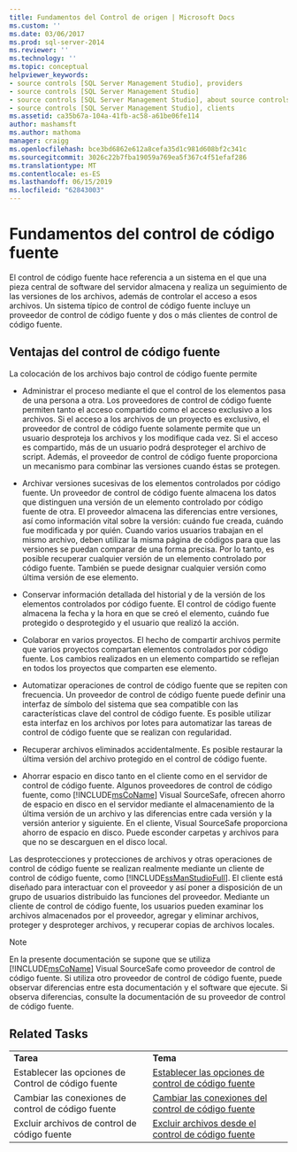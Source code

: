 ```yaml
---
title: Fundamentos del Control de origen | Microsoft Docs
ms.custom: ''
ms.date: 03/06/2017
ms.prod: sql-server-2014
ms.reviewer: ''
ms.technology: ''
ms.topic: conceptual
helpviewer_keywords:
- source controls [SQL Server Management Studio], providers
- source controls [SQL Server Management Studio]
- source controls [SQL Server Management Studio], about source controls
- source controls [SQL Server Management Studio], clients
ms.assetid: ca35b67a-104a-41fb-ac58-a61be06fe114
author: mashamsft
ms.author: mathoma
manager: craigg
ms.openlocfilehash: bce3bd6862e612a8cefa35d1c981d608bf2c341c
ms.sourcegitcommit: 3026c22b7fba19059a769ea5f367c4f51efaf286
ms.translationtype: MT
ms.contentlocale: es-ES
ms.lasthandoff: 06/15/2019
ms.locfileid: "62843003"
---
```

# <a name="source-control-basics"></a>Fundamentos del control de código fuente
  El control de código fuente hace referencia a un sistema en el que una pieza central de software del servidor almacena y realiza un seguimiento de las versiones de los archivos, además de controlar el acceso a esos archivos. Un sistema típico de control de código fuente incluye un proveedor de control de código fuente y dos o más clientes de control de código fuente.  
  
## <a name="source-control-benefits"></a>Ventajas del control de código fuente  
 La colocación de los archivos bajo control de código fuente permite  
  
-   Administrar el proceso mediante el que el control de los elementos pasa de una persona a otra. Los proveedores de control de código fuente permiten tanto el acceso compartido como el acceso exclusivo a los archivos. Si el acceso a los archivos de un proyecto es exclusivo, el proveedor de control de código fuente solamente permite que un usuario desproteja los archivos y los modifique cada vez. Si el acceso es compartido, más de un usuario podrá desproteger el archivo de script. Además, el proveedor de control de código fuente proporciona un mecanismo para combinar las versiones cuando éstas se protegen.  
  
-   Archivar versiones sucesivas de los elementos controlados por código fuente. Un proveedor de control de código fuente almacena los datos que distinguen una versión de un elemento controlado por código fuente de otra. El proveedor almacena las diferencias entre versiones, así como información vital sobre la versión: cuándo fue creada, cuándo fue modificada y por quién. Cuando varios usuarios trabajan en el mismo archivo, deben utilizar la misma página de códigos para que las versiones se puedan comparar de una forma precisa. Por lo tanto, es posible recuperar cualquier versión de un elemento controlado por código fuente. También se puede designar cualquier versión como última versión de ese elemento.  
  
-   Conservar información detallada del historial y de la versión de los elementos controlados por código fuente. El control de código fuente almacena la fecha y la hora en que se creó el elemento, cuándo fue protegido o desprotegido y el usuario que realizó la acción.  
  
-   Colaborar en varios proyectos. El hecho de compartir archivos permite que varios proyectos compartan elementos controlados por código fuente. Los cambios realizados en un elemento compartido se reflejan en todos los proyectos que comparten ese elemento.  
  
-   Automatizar operaciones de control de código fuente que se repiten con frecuencia. Un proveedor de control de código fuente puede definir una interfaz de símbolo del sistema que sea compatible con las características clave del control de código fuente. Es posible utilizar esta interfaz en los archivos por lotes para automatizar las tareas de control de código fuente que se realizan con regularidad.  
  
-   Recuperar archivos eliminados accidentalmente. Es posible restaurar la última versión del archivo protegido en el control de código fuente.  
  
-   Ahorrar espacio en disco tanto en el cliente como en el servidor de control de código fuente. Algunos proveedores de control de código fuente, como [!INCLUDE[msCoName](../includes/msconame-md.md)] Visual SourceSafe, ofrecen ahorro de espacio en disco en el servidor mediante el almacenamiento de la última versión de un archivo y las diferencias entre cada versión y la versión anterior y siguiente. En el cliente, Visual SourceSafe proporciona ahorro de espacio en disco. Puede esconder carpetas y archivos para que no se descarguen en el disco local.  
  
 Las desprotecciones y protecciones de archivos y otras operaciones de control de código fuente se realizan realmente mediante un cliente de control de código fuente, como [!INCLUDE[ssManStudioFull](../includes/ssmanstudiofull-md.md)]. El cliente está diseñado para interactuar con el proveedor y así poner a disposición de un grupo de usuarios distribuido las funciones del proveedor. Mediante un cliente de control de código fuente, los usuarios pueden examinar los archivos almacenados por el proveedor, agregar y eliminar archivos, proteger y desproteger archivos, y recuperar copias de archivos locales.  
  
> [!NOTE]  
>  En la presente documentación se supone que se utiliza [!INCLUDE[msCoName](../includes/msconame-md.md)] Visual SourceSafe como proveedor de control de código fuente. Si utiliza otro proveedor de control de código fuente, puede observar diferencias entre esta documentación y el software que ejecute. Si observa diferencias, consulte la documentación de su proveedor de control de código fuente.  
  
## <a name="related-tasks"></a>Related Tasks  
  
|||  
|-|-|  
|**Tarea**|**Tema**|  
|Establecer las opciones de Control de código fuente|[Establecer las opciones de control de código fuente](../../2014/database-engine/set-source-control-options.md)|  
|Cambiar las conexiones de control de código fuente|[Cambiar las conexiones del control de código fuente](../../2014/database-engine/change-source-control-connections.md)|  
|Excluir archivos de control de código fuente|[Excluir archivos desde el control de código fuente](../../2014/database-engine/exclude-files-from-source-control.md)|  
  
  
